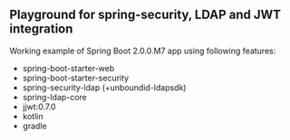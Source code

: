 ## Playground for spring-security, LDAP and JWT integration

Working example of Spring Boot 2.0.0.M7 app using following features:

- spring-boot-starter-web
- spring-boot-starter-security
- spring-security-ldap (+unboundid-ldapsdk)
- spring-ldap-core
- jjwt:0.7.0
- kotlin
- gradle